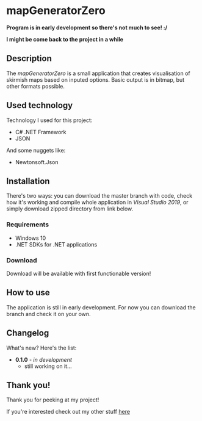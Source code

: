 # mapGeneratorZero
**Program is in early development so there's not much to see! :/**

**I might be come back to the project in a while**

## Description
The *mapGeneratorZero* is a small application that creates visualisation of skirmish maps based on inputed options. Basic output is in bitmap, but other formats possible.

## Used technology
Technology I used for this project:
* C# .NET Framework
* JSON

And some nuggets like:
* Newtonsoft.Json

## Installation
There's two ways: you can download the master branch with code, check how it's working and compile whole application in *Visual Studio 2019*, or simply download zipped directory from link below.

  ### Requirements
  * Windows 10
  * .NET SDKs for .NET applications
  
  ### Download
  Download will be available with first functionable version!

## How to use
The application is still in early development. For now you can download the branch and check it on your own.

## Changelog
What's new? Here's the list:

* **0.1.0** - *in development*
  * still working on it...

## Thank you!
Thank you for peeking at my project!

If you're interested check out my other stuff [here](https://github.com/alehee)
